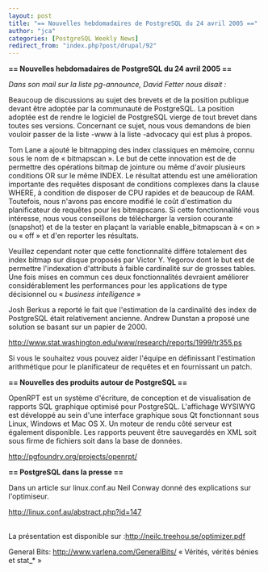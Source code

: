 ```yaml
---
layout: post
title: "== Nouvelles hebdomadaires de PostgreSQL du 24 avril 2005 =="
author: "jca"
categories: [PostgreSQL Weekly News]
redirect_from: "index.php?post/drupal/92"
---
```



<p><strong>== Nouvelles hebdomadaires de PostgreSQL du 24 avril 2005 ==</strong></p>

<p><em>Dans son mail sur la liste pg-announce, David Fetter nous disait : </em></p>

<p>

Beaucoup de discussions au sujet des brevets et de la position publique devant être adoptée par la communauté de PostgreSQL. La position adoptée est de rendre le logiciel de PostgreSQL vierge de tout brevet dans toutes ses versions. Concernant ce sujet, nous vous demandons de bien vouloir passer de la liste -www à la liste -advocacy qui est plus à propos.

</p>

<!--more-->


Tom Lane a ajouté le bitmapping des index classiques en mémoire, connu sous le nom de « bitmapscan ». Le but de cette innovation est de de permettre des opérations bitmap de jointure ou même d'avoir plusieurs conditions OR sur le même INDEX. Le résultat attendu est une amélioration importante des requêtes disposant de conditions complexes dans la clause WHERE, à condition de disposer de CPU rapides et de beaucoup de RAM. Toutefois, nous n'avons pas encore modifié le coût d'estimation du planificateur de requêtes pour les bitmapscans. Si cette fonctionnalité vous intéresse, nous vous conseillons de télécharger la version courante (snapshot) et de la tester en plaçant la variable enable_bitmapscan à « on » ou « off » et d'en reporter les résultats.

<p>

Veuillez cependant noter que cette fonctionnalité diffère totalement des index bitmap sur disque proposés par Victor Y. Yegorov dont le but est de permettre l'indexation d'attributs à faible cardinalité sur de grosses tables. Une fois mises en commun ces deux fonctionnalités devraient améliorer considérablement les performances pour les applications de type décisionnel ou « <em>business intelligence</em> »

</p>

<p>

Josh Berkus a reporté le fait que l'estimation de la cardinalité des index de PostgreSQL était relativement ancienne. Andrew Dunstan a proposé une solution se basant sur un papier de 2000.

</p>

<p><a href="http://www.stat.washington.edu/www/research/reports/1999/tr355.ps">http://www.stat.washington.edu/www/research/reports/1999/tr355.ps</a>

</p>

<p>

Si vous le souhaitez vous pouvez aider l'équipe en définissant l'estimation arithmétique pour le planificateur de requêtes et en fournissant un patch.

</p>

<p><strong>== Nouvelles des produits autour de PostgreSQL ==</strong></p>

<p>

OpenRPT est un système  d'écriture, de conception et de visualisation de rapports SQL graphique optimisé pour PostgreSQL. L'affichage WYSIWYG est développé au sein d'une interface graphique sous Qt fonctionnant sous Linux, Windows et Mac OS X. Un moteur de rendu côté serveur est également disponible. Les rapports peuvent être sauvegardés en XML soit sous firme de fichiers soit dans la base de données.

<a href="http://pgfoundry.org/projects/openrpt/">http://pgfoundry.org/projects/openrpt/</a>

</p>

<p><strong>== PostgreSQL dans la presse ==</strong></p>

<p>

Dans un article sur linux.conf.au Neil Conway donné des explications sur l'optimiseur.<br />

<a href="http://linux.conf.au/abstract.php?id=147">http://linux.conf.au/abstract.php?id=147</a>

<br />La présentation est disponible sur :<a href="http://neilc.treehou.se/optimizer.pdf">http://neilc.treehou.se/optimizer.pdf</a>

</p>

<p>

General Bits: <a href="http://www.varlena.com/GeneralBits/">http://www.varlena.com/GeneralBits/</a> « Vérités, vérités bénies et stat_* »

</p>